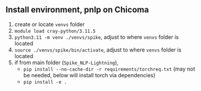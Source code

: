 ## Install environment, pnlp on Chicoma
1) create or locate `venvs` folder
2) `module load cray-python/3.11.5`
3) `python3.11 -m venv ./venvs/spike`, adjust to where `venvs` folder is located
3) `source ./venvs/spike/bin/activate`, adjust to where `venvs` folder is located
4) if from main folder (`Spike_NLP-Lightning`), 
    - `pip install --no-cache-dir -r requirements/torchreq.txt` (may not be needed, below will install torch via dependencies)
    - `pip install -e .`